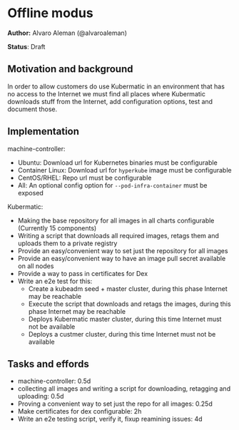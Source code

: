 # Offline modus

**Author:** Alvaro Aleman (@alvaroaleman)

**Status**: Draft

## Motivation and background

In order to allow customers do use Kubermatic in an environment that has no access to the Internet we must
find all places where Kubermatic downloads stuff from the Internet, add configuration options, test and document
those.

## Implementation

machine-controller:

* Ubuntu: Download url for Kubernetes binaries must be configurable
* Container Linux: Download url for `hyperkube` image must be configurable
* CentOS/RHEL: Repo url must be configurable
* All: An optional config option for `--pod-infra-container` must be exposed

Kubermatic:

* Making the base repository for all images in all charts configurable (Currently 15 components)
* Writing a script that downloads all required images, retags them and uploads them to a private registry
* Provide an easy/convenient way to set just the repository for all images
* Provide an easy/convenient way to have an image pull secret available on all nodes
* Provide a way to pass in certificates for Dex
* Write an e2e test for this:
    * Create a kubeadm seed + master cluster, during this phase Internet may be reachable
    * Execute the script that downloads and retags the images, during this phase Internet may be reachable
    * Deploys Kubermatic master cluster, during this time Internet must not be available
    * Deploys a custmer cluster, during this time Internet must not be available

## Tasks and effords

* machine-controller: 0.5d
* collecting all images and writing a script for downloading, retagging and uploading: 0.5d
* Proving a convenient way to set just the repo for all images: 0.25d
* Make certificates for dex configurable: 2h
* Write an e2e testing script, verify it, fixup reamining issues: 4d
